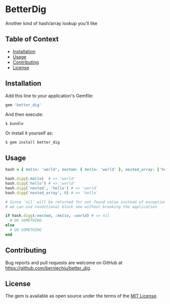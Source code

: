# BetterDig

Another kind of hash/array lookup you'll like

## Table of Context

* [Installation](#installation)
* [Usage](#usage)
* [Contributing](#contributing)
* [License](#license)

## Installation

Add this line to your application's Gemfile:

```ruby
gem 'better_dig'
```

And then execute:

    $ bundle

Or install it yourself as:

    $ gem install better_dig

## Usage

```ruby
hash = { hello: 'world', nested: { hello: 'world' }, nested_array: ['hello', 'world'] }

hash.digg(:hello)  # => 'world'
hash.digg('hello') # => 'world'
hash.digg('nested', 'hello') # => 'world'
hash.digg('nested_array', 0) # => 'hello'

# Since `nil` will be returned for not found value instead of exception,
# we can use conditional block now without breaking the application

if hash.digg(:nested, :hello, :world) # => nil
  # DO SOMETHING
else
  # DO SOMETHING
end
```

## Contributing

Bug reports and pull requests are welcome on GitHub at https://github.com/berniechiu/better_dig.

## License

The gem is available as open source under the terms of the [MIT License](https://opensource.org/licenses/MIT).
